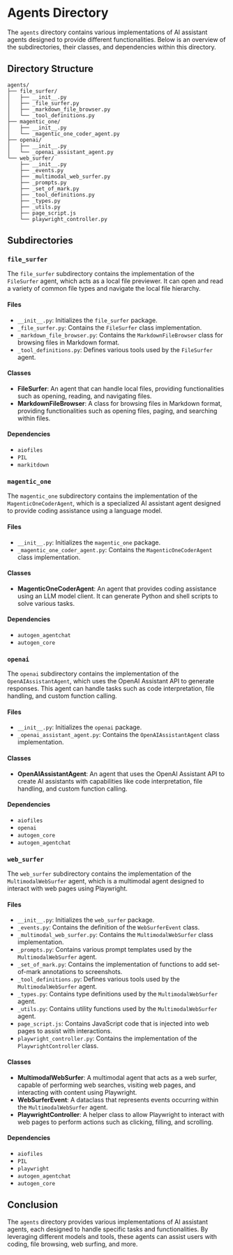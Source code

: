 # Agents Directory

The `agents` directory contains various implementations of AI assistant agents designed to provide different functionalities. Below is an overview of the subdirectories, their classes, and dependencies within this directory.

## Directory Structure

```
agents/
├── file_surfer/
│   ├── __init__.py
│   ├── _file_surfer.py
│   ├── _markdown_file_browser.py
│   └── _tool_definitions.py
├── magentic_one/
│   ├── __init__.py
│   └── _magentic_one_coder_agent.py
├── openai/
│   ├── __init__.py
│   └── _openai_assistant_agent.py
└── web_surfer/
    ├── __init__.py
    ├── _events.py
    ├── _multimodal_web_surfer.py
    ├── _prompts.py
    ├── _set_of_mark.py
    ├── _tool_definitions.py
    ├── _types.py
    ├── _utils.py
    ├── page_script.js
    └── playwright_controller.py
```

## Subdirectories

### `file_surfer`

The `file_surfer` subdirectory contains the implementation of the `FileSurfer` agent, which acts as a local file previewer. It can open and read a variety of common file types and navigate the local file hierarchy.

#### Files

- `__init__.py`: Initializes the `file_surfer` package.
- `_file_surfer.py`: Contains the `FileSurfer` class implementation.
- `_markdown_file_browser.py`: Contains the `MarkdownFileBrowser` class for browsing files in Markdown format.
- `_tool_definitions.py`: Defines various tools used by the `FileSurfer` agent.

#### Classes

- **FileSurfer**: An agent that can handle local files, providing functionalities such as opening, reading, and navigating files.
- **MarkdownFileBrowser**: A class for browsing files in Markdown format, providing functionalities such as opening files, paging, and searching within files.

#### Dependencies

- `aiofiles`
- `PIL`
- `markitdown`

### `magentic_one`

The `magentic_one` subdirectory contains the implementation of the `MagenticOneCoderAgent`, which is a specialized AI assistant agent designed to provide coding assistance using a language model.

#### Files

- `__init__.py`: Initializes the `magentic_one` package.
- `_magentic_one_coder_agent.py`: Contains the `MagenticOneCoderAgent` class implementation.

#### Classes

- **MagenticOneCoderAgent**: An agent that provides coding assistance using an LLM model client. It can generate Python and shell scripts to solve various tasks.

#### Dependencies

- `autogen_agentchat`
- `autogen_core`

### `openai`

The `openai` subdirectory contains the implementation of the `OpenAIAssistantAgent`, which uses the OpenAI Assistant API to generate responses. This agent can handle tasks such as code interpretation, file handling, and custom function calling.

#### Files

- `__init__.py`: Initializes the `openai` package.
- `_openai_assistant_agent.py`: Contains the `OpenAIAssistantAgent` class implementation.

#### Classes

- **OpenAIAssistantAgent**: An agent that uses the OpenAI Assistant API to create AI assistants with capabilities like code interpretation, file handling, and custom function calling.

#### Dependencies

- `aiofiles`
- `openai`
- `autogen_core`
- `autogen_agentchat`

### `web_surfer`

The `web_surfer` subdirectory contains the implementation of the `MultimodalWebSurfer` agent, which is a multimodal agent designed to interact with web pages using Playwright.

#### Files

- `__init__.py`: Initializes the `web_surfer` package.
- `_events.py`: Contains the definition of the `WebSurferEvent` class.
- `_multimodal_web_surfer.py`: Contains the `MultimodalWebSurfer` class implementation.
- `_prompts.py`: Contains various prompt templates used by the `MultimodalWebSurfer` agent.
- `_set_of_mark.py`: Contains the implementation of functions to add set-of-mark annotations to screenshots.
- `_tool_definitions.py`: Defines various tools used by the `MultimodalWebSurfer` agent.
- `_types.py`: Contains type definitions used by the `MultimodalWebSurfer` agent.
- `_utils.py`: Contains utility functions used by the `MultimodalWebSurfer` agent.
- `page_script.js`: Contains JavaScript code that is injected into web pages to assist with interactions.
- `playwright_controller.py`: Contains the implementation of the `PlaywrightController` class.

#### Classes

- **MultimodalWebSurfer**: A multimodal agent that acts as a web surfer, capable of performing web searches, visiting web pages, and interacting with content using Playwright.
- **WebSurferEvent**: A dataclass that represents events occurring within the `MultimodalWebSurfer` agent.
- **PlaywrightController**: A helper class to allow Playwright to interact with web pages to perform actions such as clicking, filling, and scrolling.

#### Dependencies

- `aiofiles`
- `PIL`
- `playwright`
- `autogen_agentchat`
- `autogen_core`

## Conclusion

The `agents` directory provides various implementations of AI assistant agents, each designed to handle specific tasks and functionalities. By leveraging different models and tools, these agents can assist users with coding, file browsing, web surfing, and more.
